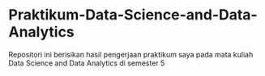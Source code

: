 # Praktikum-Data-Science-and-Data-Analytics
Repositori ini berisikan hasil pengerjaan praktikum saya pada mata kuliah Data Science and Data Analytics di semester 5
